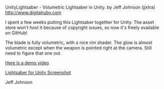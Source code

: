 UnityLightsaber - Volumetric Lightsaber in Unity.
by Jeff Johnson (jjxtra)
http://www.digitalruby.com

I spent a few weeks putting this Lightsaber together for Unity. The asset store won't host it because of copyright issues, so now it's freely available on GitHub!

The blade is fully volumetric, with a nice rim shader. The glow is almost volumetric except when the weapon is pointed right at the camera. Still need to figure that one out.

[Here is a demo video](https://youtu.be/qfCQdwYs23I)

[Lightsaber for Unity Screenshot](https://www.digitalruby.com/wp-content/uploads/2015/04/VolumetricLightsaber.jpg)

Jeff Johnson


